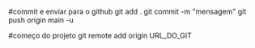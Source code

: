 #commit e enviar para o github
git add .
git commit -m "mensagem"
git push origin main -u

#começo do projeto
git remote add origin URL_DO_GIT 
